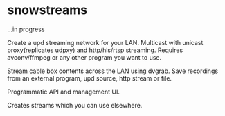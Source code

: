 # snowstreams  

...in progress

Create a upd streaming network for your LAN.  Multicast with unicast proxy(replicates udpxy) and http/hls/rtsp streaming.  Requires avconv/ffmpeg or any other program you want to use.  

Stream cable box contents across the LAN using dvgrab.  Save recordings from an external program, upd source, http stream or file.  

Programmatic API and management UI.

Creates streams which you can use elsewhere.

